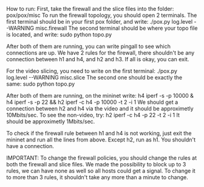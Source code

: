 How to run:
First, take the firewall and the slice files into the folder: pox/pox/misc
To run the firewall topology, you should open 2 terminals.
The first terminal should be in your first pox folder, and write: ./pox.py log.level --WARNING misc.firewall
The second terminal should be where your topo file is located, and write: sudo python topo.py

After both of them are running, you can write pingall to see which connections are up. We have 2 rules for the firewall, there shouldn't be any connection between h1 and h4, and h2 and h3.
If all is okay, you can exit.

For the video slicing, you need to write on the first terminal: ./pox.py log.level --WARNING misc.slice
The second one should be exactly the same: sudo python topo.py

After both of them are running, on the mininet write:
h4 iperf -s -p 10000 &
h4 iperf -s -p 22 &&
h2 iperf -c h4 -p 10000 -t 2 -i 1
We should get a connection between h2 and h4 via the video and it should be approximetly 10Mbits/sec.
To see the non-video, try:
h2 iperf -c h4 -p 22 -t 2 -i 1
It should be approximetly 1Mbits/sec.

To check if the firewall rule between h1 and h4 is not working, just exit the mininet and run all the lines from above. Except h2, run as h1. You shouldn't have a connection.


IMPORTANT:
To change the firewall policies, you should change the rules at both the firewall and slice files.
We made the possibility to block up to 3 rules, we can have none as well so all hosts could get a signal. To change it to more than 3 rules, it shouldn't take any more than a minute to change.

